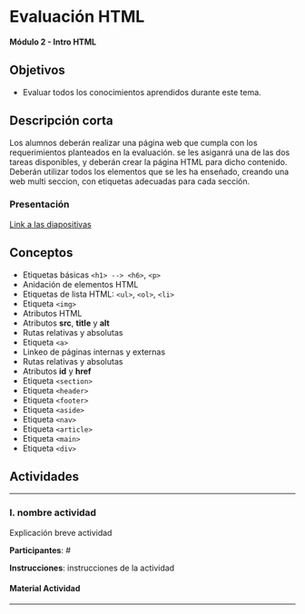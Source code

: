 # Evaluación HTML

**Módulo 2 - Intro HTML**

## Objetivos

- Evaluar todos los conocimientos aprendidos durante este tema.

## Descripción corta

Los alumnos deberán realizar una página web que cumpla con los requerimientos planteados en la evaluación.
se les asiganrá una de las dos tareas disponibles, y deberán crear la página HTML para dicho contenido.
Deberán utilizar todos los elementos que se les ha enseñado, creando una web multi seccion, con etiquetas adecuadas para
cada sección.

### Presentación

[Link a las diapositivas](https://drive.google.com/open?id=18OLWn8BsVQ9tejw-ZiQuPQQEFU248AsMuXAdQ19zdO0)

## Conceptos

- Etiquetas básicas `<h1> --> <h6>`, `<p>`
- Anidación de elementos HTML
- Etiquetas de lista HTML: `<ul>`, `<ol>`, `<li>`
- Etiqueta `<img>`
- Atributos HTML
- Atributos **src**, **title** y **alt**
- Rutas relativas y absolutas
- Etiqueta `<a>`
- Linkeo de páginas internas y externas
- Rutas relativas y absolutas
- Atributos **id** y **href**
- Etiqueta `<section>`
- Etiqueta `<header>`
- Etiqueta `<footer>`
- Etiqueta `<aside>`
- Etiqueta `<nav>`
- Etiqueta `<article>`
- Etiqueta `<main>`
- Etiqueta `<div>`

## Actividades

---

### I. nombre actividad

Explicación breve actividad

**Participantes**: #

**Instrucciones**: instrucciones de la actividad

#### Material Actividad

---
